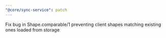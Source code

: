 ```yaml
---
"@core/sync-service": patch
---
```


Fix bug in Shape.comparable/1 preventing client shapes matching existing ones loaded from storage
